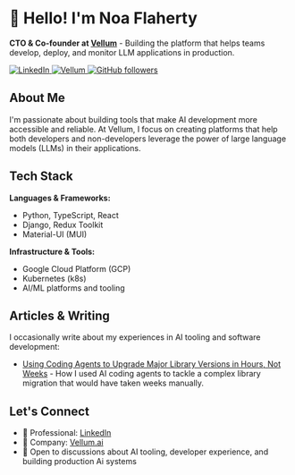 # 👋 Hello! I'm Noa Flaherty

**CTO & Co-founder at [Vellum](https://vellum.ai)** - Building the platform that helps teams develop, deploy, and monitor LLM applications in production.

<p align="left">
  <a href="https://www.linkedin.com/in/noaflaherty/">
    <img alt="LinkedIn" src="https://img.shields.io/badge/-LinkedIn-0077B5?style=flat&logo=linkedin&logoColor=white">
  </a>
  <a href="https://vellum.ai">
    <img alt="Vellum" src="https://img.shields.io/badge/-Vellum-6366f1?style=flat&logoColor=white">
  </a>
  <a href="https://github.com/noanflaherty?tab=followers">
    <img alt="GitHub followers" src="https://img.shields.io/github/followers/noanflaherty?style=flat&logo=github">
  </a>
</p>

## About Me

I'm passionate about building tools that make AI development more accessible and reliable. At Vellum, I focus on 
creating platforms that help both developers and non-developers leverage the power of large language models (LLMs) in
their applications.

## Tech Stack

**Languages & Frameworks:**
- Python, TypeScript, React
- Django, Redux Toolkit
- Material-UI (MUI)

**Infrastructure & Tools:**
- Google Cloud Platform (GCP)
- Kubernetes (k8s)
- AI/ML platforms and tooling

## Articles & Writing

I occasionally write about my experiences in AI tooling and software development:

- [Using Coding Agents to Upgrade Major Library Versions in Hours, Not Weeks](./articles/Using%20Coding%20Agents%20to%20Upgrade%20Major%20Library%20Versions%20in%20Hours%2C%20Not%20Weeks.md) - How I used AI coding agents to tackle a complex library migration that would have taken weeks manually.

## Let's Connect

- 💼 Professional: [LinkedIn](https://www.linkedin.com/in/noaflaherty/)
- 🚀 Company: [Vellum.ai](https://vellum.ai)
- 💬 Open to discussions about AI tooling, developer experience, and building production Ai systems
